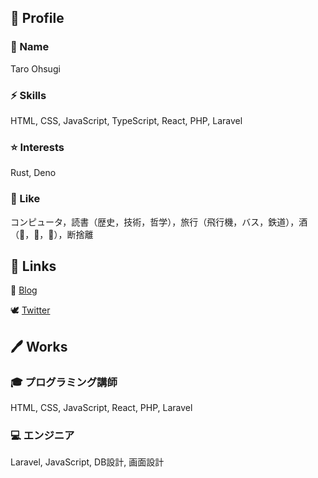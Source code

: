 ## 👾 Profile

### 📝 Name

Taro Ohsugi

### ⚡ Skills

HTML, CSS, JavaScript, TypeScript, React, PHP, Laravel

### ⭐ Interests

Rust, Deno

### 🥃 Like

コンピュータ，読書（歴史，技術，哲学），旅行（飛行機，バス，鉄道），酒（🥃，🍷，🍺），断捨離

## 🔗 Links

📝 [Blog](https://zenn.dev/taroosg/)

🕊 [Twitter](https://twitter.com/taroosg)

## 🖊 Works

### 🎓 プログラミング講師

HTML, CSS, JavaScript, React, PHP, Laravel

### 💻 エンジニア

Laravel, JavaScript, DB設計, 画面設計




